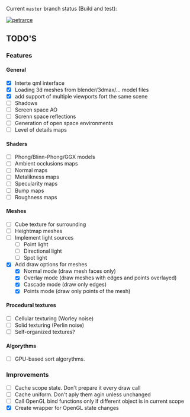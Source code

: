 Current `master` branch status (Build and test):

[![petrarce](https://circleci.com/gh/petrarce/render_engine/tree/master.svg?style=svg)](https://app.circleci.com/pipelines/github/petrarce/render_engine?branch=master)

## TODO'S

### Features

#### General
- [X] Interte qml interface
- [X] Loading 3d meshes from blender/3dmax/... model files
- [X] add support of multiple viewports fort the same scene
- [ ] Shadows
- [ ] Screen space AO
- [ ] Screnn space reflections
- [ ] Generation of open space environments
- [ ] Level of details maps

#### Shaders

- [ ] Phong/Blinn-Phong/GGX models
- [ ] Ambient occlusions maps
- [ ] Normal maps
- [ ] Metalikness maps
- [ ] Specularity maps
- [ ] Bump maps
- [ ] Roughness maps

#### Meshes

- [ ] Cube texture for surrounding
- [ ] Heightmap meshes
- [ ] Implement light sources
	- [ ] Point light
	- [ ] Directional light
	- [ ] Spot light
- [X] Add draw options for meshes
	- [X] Normal mode (draw mesh faces only)
	- [X] Overlay mode (draw meshes with edges and points overlayed)
	- [X] Cascade mode (draw only edges)
	- [X] Points mode (draw only points of the mesh)

#### Procedural textures

- [ ] Cellular texturing (Worley noise)
- [ ] Solid texturing (Perlin noise)
- [ ] Self-organized textures?

####  Algorythms

- [ ] GPU-based sort algorythms.

### Improvements

- [ ] Cache scope state. Don't prepare it every draw call 
- [ ] Cache uniform. Don't aply them agin unless unchanged
- [ ] Call OpenGL bind functions only if different object is in current scope
- [X] Create wrapper for OpenGL state changes 